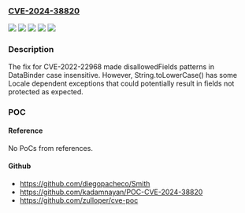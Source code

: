 ### [CVE-2024-38820](https://cve.mitre.org/cgi-bin/cvename.cgi?name=CVE-2024-38820)
![](https://img.shields.io/static/v1?label=Product&message=Spring&color=blue)
![](https://img.shields.io/static/v1?label=Version&message=5.3.x%20&color=brightgreen)
![](https://img.shields.io/static/v1?label=Version&message=6.0.x%20&color=brightgreen)
![](https://img.shields.io/static/v1?label=Version&message=6.1.x%20&color=brightgreen)
![](https://img.shields.io/static/v1?label=Vulnerability&message=n%2Fa&color=blue)

### Description

The fix for CVE-2022-22968 made disallowedFields patterns in DataBinder case insensitive. However, String.toLowerCase() has some Locale dependent exceptions that could potentially result in fields not protected as expected.

### POC

#### Reference
No PoCs from references.

#### Github
- https://github.com/diegopacheco/Smith
- https://github.com/kadamnayan/POC-CVE-2024-38820
- https://github.com/zulloper/cve-poc


